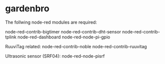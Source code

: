 # gardenbro

The follwing node-red modules are required:

node-red-contrib-bigtimer
node-red-contrib-dht-sensor
node-red-contrib-tplink
node-red-dashboard
node-red-node-pi-gpio

RuuviTag related:
node-red-contrib-noble
node-red-contrib-ruuvitag

Ultrasonic sensor (SRF04):
node-red-node-pisrf
